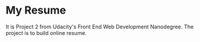 # My Resume
It is Project 2 from Udacity's Front End Web Development Nanodegree.
The project is to build online resume.